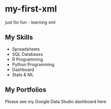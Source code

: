 # my-first-xml
just for fun - learning xml

## My Skills

- Spreadsheets
- SQL Databases
- R Programming
- Python Programming
- Dashboard
- Stats & ML

## My Portfolios

Please see my Google Data Studio dashboard here
